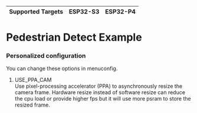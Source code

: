 | Supported Targets | ESP32-S3 | ESP32-P4 |
| ----------------- | -------- | -------- |


# Pedestrian Detect Example

### Personalized configuration

You can change these options in menuconfig.

1. USE_PPA_CAM  
    Use pixel-processing accelerator (PPA) to asynchronously resize the camera frame.
    Hardware resize instead of software resize can reduce the cpu load or provide higher
    fps but it will use more psram to store the resized frame.
